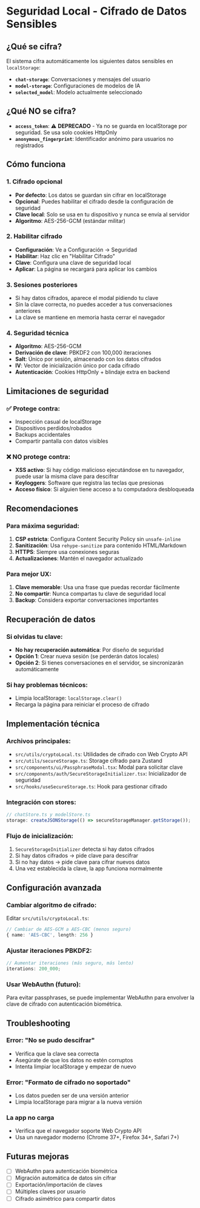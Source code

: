 # Seguridad Local - Cifrado de Datos Sensibles

## ¿Qué se cifra?

El sistema cifra automáticamente los siguientes datos sensibles en `localStorage`:

- **`chat-storage`**: Conversaciones y mensajes del usuario
- **`model-storage`**: Configuraciones de modelos de IA
- **`selected_model`**: Modelo actualmente seleccionado

## ¿Qué NO se cifra?

- **`access_token`**: ⚠️ **DEPRECADO** - Ya no se guarda en localStorage por seguridad. Se usa solo cookies HttpOnly
- **`anonymous_fingerprint`**: Identificador anónimo para usuarios no registrados

## Cómo funciona

### 1. Cifrado opcional

- **Por defecto**: Los datos se guardan sin cifrar en localStorage
- **Opcional**: Puedes habilitar el cifrado desde la configuración de seguridad
- **Clave local**: Solo se usa en tu dispositivo y nunca se envía al servidor
- **Algoritmo**: AES-256-GCM (estándar militar)

### 2. Habilitar cifrado

- **Configuración**: Ve a Configuración → Seguridad
- **Habilitar**: Haz clic en "Habilitar Cifrado"
- **Clave**: Configura una clave de seguridad local
- **Aplicar**: La página se recargará para aplicar los cambios

### 3. Sesiones posteriores

- Si hay datos cifrados, aparece el modal pidiendo tu clave
- Sin la clave correcta, no puedes acceder a tus conversaciones anteriores
- La clave se mantiene en memoria hasta cerrar el navegador

### 4. Seguridad técnica

- **Algoritmo**: AES-256-GCM
- **Derivación de clave**: PBKDF2 con 100,000 iteraciones
- **Salt**: Único por sesión, almacenado con los datos cifrados
- **IV**: Vector de inicialización único por cada cifrado
- **Autenticación**: Cookies HttpOnly + blindaje extra en backend

## Limitaciones de seguridad

### ✅ Protege contra:

- Inspección casual de localStorage
- Dispositivos perdidos/robados
- Backups accidentales
- Compartir pantalla con datos visibles

### ❌ NO protege contra:

- **XSS activo**: Si hay código malicioso ejecutándose en tu navegador, puede usar la misma clave para descifrar
- **Keyloggers**: Software que registra las teclas que presionas
- **Acceso físico**: Si alguien tiene acceso a tu computadora desbloqueada

## Recomendaciones

### Para máxima seguridad:

1. **CSP estricta**: Configura Content Security Policy sin `unsafe-inline`
2. **Sanitización**: Usa `rehype-sanitize` para contenido HTML/Markdown
3. **HTTPS**: Siempre usa conexiones seguras
4. **Actualizaciones**: Mantén el navegador actualizado

### Para mejor UX:

1. **Clave memorable**: Usa una frase que puedas recordar fácilmente
2. **No compartir**: Nunca compartas tu clave de seguridad local
3. **Backup**: Considera exportar conversaciones importantes

## Recuperación de datos

### Si olvidas tu clave:

- **No hay recuperación automática**: Por diseño de seguridad
- **Opción 1**: Crear nueva sesión (se perderán datos locales)
- **Opción 2**: Si tienes conversaciones en el servidor, se sincronizarán automáticamente

### Si hay problemas técnicos:

- Limpia localStorage: `localStorage.clear()`
- Recarga la página para reiniciar el proceso de cifrado

## Implementación técnica

### Archivos principales:

- `src/utils/cryptoLocal.ts`: Utilidades de cifrado con Web Crypto API
- `src/utils/secureStorage.ts`: Storage cifrado para Zustand
- `src/components/ui/PassphraseModal.tsx`: Modal para solicitar clave
- `src/components/auth/SecureStorageInitializer.tsx`: Inicializador de seguridad
- `src/hooks/useSecureStorage.ts`: Hook para gestionar cifrado

### Integración con stores:

```typescript
// chatStore.ts y modelStore.ts
storage: createJSONStorage(() => secureStorageManager.getStorage());
```

### Flujo de inicialización:

1. `SecureStorageInitializer` detecta si hay datos cifrados
2. Si hay datos cifrados → pide clave para descifrar
3. Si no hay datos → pide clave para cifrar nuevos datos
4. Una vez establecida la clave, la app funciona normalmente

## Configuración avanzada

### Cambiar algoritmo de cifrado:

Editar `src/utils/cryptoLocal.ts`:

```typescript
// Cambiar de AES-GCM a AES-CBC (menos seguro)
{ name: 'AES-CBC', length: 256 }
```

### Ajustar iteraciones PBKDF2:

```typescript
// Aumentar iteraciones (más seguro, más lento)
iterations: 200_000;
```

### Usar WebAuthn (futuro):

Para evitar passphrases, se puede implementar WebAuthn para envolver la clave de cifrado con autenticación biométrica.

## Troubleshooting

### Error: "No se pudo descifrar"

- Verifica que la clave sea correcta
- Asegúrate de que los datos no estén corruptos
- Intenta limpiar localStorage y empezar de nuevo

### Error: "Formato de cifrado no soportado"

- Los datos pueden ser de una versión anterior
- Limpia localStorage para migrar a la nueva versión

### La app no carga

- Verifica que el navegador soporte Web Crypto API
- Usa un navegador moderno (Chrome 37+, Firefox 34+, Safari 7+)

## Futuras mejoras

- [ ] WebAuthn para autenticación biométrica
- [ ] Migración automática de datos sin cifrar
- [ ] Exportación/importación de claves
- [ ] Múltiples claves por usuario
- [ ] Cifrado asimétrico para compartir datos
